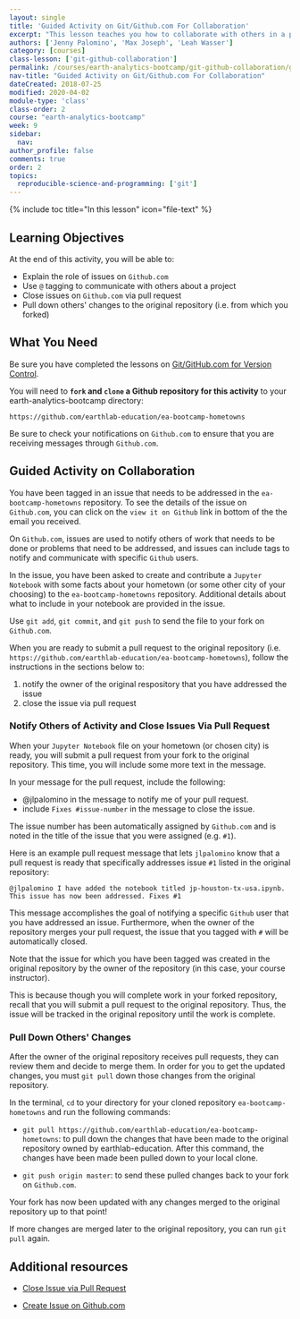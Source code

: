 ```yaml
---
layout: single
title: 'Guided Activity on Git/Github.com For Collaboration'
excerpt: "This lesson teaches you how to collaborate with others in a project, including tasks such as notifying others that an assigned task has been completed."
authors: ['Jenny Palomino', 'Max Joseph', 'Leah Wasser']
category: [courses]
class-lesson: ['git-github-collaboration']
permalink: /courses/earth-analytics-bootcamp/git-github-collaboration/guided-activity-collaboration/
nav-title: "Guided Activity on Git/Github.com For Collaboration"
dateCreated: 2018-07-25
modified: 2020-04-02
module-type: 'class'
class-order: 2
course: "earth-analytics-bootcamp"
week: 9
sidebar:
  nav:
author_profile: false
comments: true
order: 2
topics:
  reproducible-science-and-programming: ['git']
---
```

{% include toc title="In this lesson" icon="file-text" %}

<div class='notice--success' markdown="1">

## <i class="fa fa-graduation-cap" aria-hidden="true"></i> Learning Objectives

At the end of this activity, you will be able to:

* Explain the role of issues on `Github.com`
* Use `@` tagging to communicate with others about a project
* Close issues on `Github.com` via pull request
* Pull down others' changes to the original repository (i.e. from which you forked)


## <i class="fa fa-check-square-o fa-2" aria-hidden="true"></i> What You Need

Be sure you have completed the lessons on <a href="{{ site.url }}/courses/earth-analytics-bootcamp/git-github-version-control/">Git/GitHub.com for Version Control</a>.

You will need to **`fork` and `clone` a Github repository for this activity** to your earth-analytics-bootcamp directory: 

`https://github.com/earthlab-education/ea-bootcamp-hometowns`

Be sure to check your notifications on `Github.com` to ensure that you are receiving messages through `Github.com`. 

</div>


## Guided Activity on Collaboration

You have been tagged in an issue that needs to be addressed in the `ea-bootcamp-hometowns` repository. To see the details of the issue on `Github.com`, you can click on the `view it on Github` link in bottom of the the email you received.

On `Github.com`, issues are used to notify others of work that needs to be done or problems that need to be addressed, and issues can include tags to notify and communicate with specific `Github` users.

In the issue, you have been asked to create and contribute a `Jupyter Notebook` with some facts about your hometown (or some other city of your choosing) to the `ea-bootcamp-hometowns` repository. Additional details about what to include in your notebook are provided in the issue. 

Use `git add`, `git commit`, and `git push` to send the file to your fork on `Github.com`.

When you are ready to submit a pull request to the original repository (i.e. `https://github.com/earthlab-education/ea-bootcamp-hometowns`), follow the instructions in the sections below to:

1. notify the owner of the original respository that you have addressed the issue
2. close the issue via pull request


### Notify Others of Activity and Close Issues Via Pull Request

When your `Jupyter Notebook` file on your hometown (or chosen city) is ready, you will submit a pull request from your fork to the original repository. This time, you will include some more text in the message. 

In your message for the pull request, include the following:
* @jlpalomino in the message to notify me of your pull request.
* include `Fixes #issue-number` in the message to close the issue. 

The issue number has been automatically assigned by `Github.com` and is noted in the title of the issue that you were assigned (e.g. `#1`). 

Here is an example pull request message that lets `jlpalomino` know that a pull request is ready that specifically addresses issue `#1` listed in the original repository:

`@jlpalomino I have added the notebook titled jp-houston-tx-usa.ipynb. This issue has now been addressed. Fixes #1`

This message accomplishes the goal of notifying a specific `Github` user that you have addressed an issue. Furthermore, when the owner of the repository merges your pull request, the issue that you tagged with `#` will be automatically closed.

Note that the issue for which you have been tagged was created in the original repository by the owner of the repository (in this case, your course instructor). 

This is because though you will complete work in your forked repository, recall that you will submit a pull request to the original repository. Thus, the issue will be tracked in the original repository until the work is complete. 


### Pull Down Others' Changes 

After the owner of the original repository receives pull requests, they can review them and decide to merge them. In order for you to get the updated changes, you must `git pull` down those changes from the original repository. 

In the terminal, `cd` to your directory for your cloned repository `ea-bootcamp-hometowns` and run the following commands:

* `git pull https://github.com/earthlab-education/ea-bootcamp-hometowns`: to pull down the changes that have been made to the original repository owned by earthlab-education. After this command, the changes have been made been pulled down to your local clone.  

* `git push origin master`: to send these pulled changes back to your fork on `Github.com`. 

Your fork has now been updated with any changes merged to the original repository up to that point! 

If more changes are merged later to the original repository, you can run `git pull` again. 

<div class="notice--info" markdown="1">

## Additional resources

* <a href="https://blog.github.com/2013-05-14-closing-issues-via-pull-requests/" target="_blank">Close Issue via Pull Request</a>

* <a href="https://help.github.com/articles/creating-an-issue/" target="_blank">Create Issue on Github.com</a>

</div>


